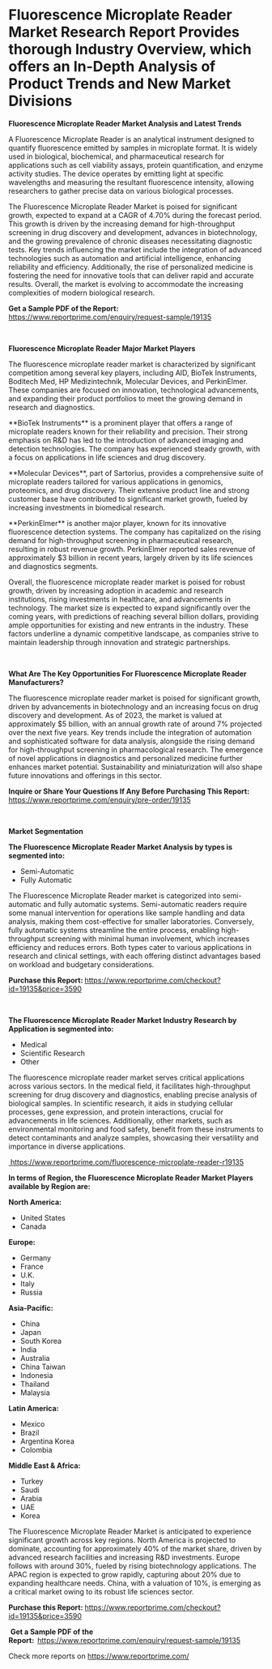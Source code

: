 <p><h1>Fluorescence Microplate Reader Market Research Report Provides thorough Industry Overview, which offers an In-Depth Analysis of Product Trends and New Market Divisions</h1></p><p><strong>Fluorescence Microplate Reader Market Analysis and Latest Trends</strong></p>
<p><p>A Fluorescence Microplate Reader is an analytical instrument designed to quantify fluorescence emitted by samples in microplate format. It is widely used in biological, biochemical, and pharmaceutical research for applications such as cell viability assays, protein quantification, and enzyme activity studies. The device operates by emitting light at specific wavelengths and measuring the resultant fluorescence intensity, allowing researchers to gather precise data on various biological processes.</p><p>The Fluorescence Microplate Reader Market is poised for significant growth, expected to expand at a CAGR of 4.70% during the forecast period. This growth is driven by the increasing demand for high-throughput screening in drug discovery and development, advances in biotechnology, and the growing prevalence of chronic diseases necessitating diagnostic tests. Key trends influencing the market include the integration of advanced technologies such as automation and artificial intelligence, enhancing reliability and efficiency. Additionally, the rise of personalized medicine is fostering the need for innovative tools that can deliver rapid and accurate results. Overall, the market is evolving to accommodate the increasing complexities of modern biological research.</p></p>
<p><strong>Get a Sample PDF of the Report:&nbsp;</strong> <a href="https://www.reportprime.com/enquiry/request-sample/19135?utm_campaign=3121&utm_medium=2&utm_source=Github&utm_content=ia&utm_term=19032025&utm_id=fluorescence-microplate-reader">https://www.reportprime.com/enquiry/request-sample/19135</a></p>
<p>&nbsp;</p>
<p><strong>Fluorescence Microplate Reader Major Market Players</strong></p>
<p><p>The fluorescence microplate reader market is characterized by significant competition among several key players, including AID, BioTek Instruments, Boditech Med, HP Medizintechnik, Molecular Devices, and PerkinElmer. These companies are focused on innovation, technological advancements, and expanding their product portfolios to meet the growing demand in research and diagnostics.</p><p>**BioTek Instruments** is a prominent player that offers a range of microplate readers known for their reliability and precision. Their strong emphasis on R&D has led to the introduction of advanced imaging and detection technologies. The company has experienced steady growth, with a focus on applications in life sciences and drug discovery.</p><p>**Molecular Devices**, part of Sartorius, provides a comprehensive suite of microplate readers tailored for various applications in genomics, proteomics, and drug discovery. Their extensive product line and strong customer base have contributed to significant market growth, fueled by increasing investments in biomedical research.</p><p>**PerkinElmer** is another major player, known for its innovative fluorescence detection systems. The company has capitalized on the rising demand for high-throughput screening in pharmaceutical research, resulting in robust revenue growth. PerkinElmer reported sales revenue of approximately $3 billion in recent years, largely driven by its life sciences and diagnostics segments.</p><p>Overall, the fluorescence microplate reader market is poised for robust growth, driven by increasing adoption in academic and research institutions, rising investments in healthcare, and advancements in technology. The market size is expected to expand significantly over the coming years, with predictions of reaching several billion dollars, providing ample opportunities for existing and new entrants in the industry. These factors underline a dynamic competitive landscape, as companies strive to maintain leadership through innovation and strategic partnerships.</p></p>
<p>&nbsp;</p>
<p><strong>What Are The Key Opportunities For Fluorescence Microplate Reader Manufacturers?</strong></p>
<p><p>The fluorescence microplate reader market is poised for significant growth, driven by advancements in biotechnology and an increasing focus on drug discovery and development. As of 2023, the market is valued at approximately $5 billion, with an annual growth rate of around 7% projected over the next five years. Key trends include the integration of automation and sophisticated software for data analysis, alongside the rising demand for high-throughput screening in pharmacological research. The emergence of novel applications in diagnostics and personalized medicine further enhances market potential. Sustainability and miniaturization will also shape future innovations and offerings in this sector.</p></p>
<p><strong>Inquire or Share Your Questions If Any Before Purchasing This Report:</strong> <a href="https://www.reportprime.com/enquiry/pre-order/19135?utm_campaign=3121&utm_medium=2&utm_source=Github&utm_content=ia&utm_term=19032025&utm_id=fluorescence-microplate-reader">https://www.reportprime.com/enquiry/pre-order/19135</a></p>
<p>&nbsp;</p>
<p><strong>Market Segmentation</strong></p>
<p><strong>The Fluorescence Microplate Reader Market Analysis by types is segmented into:</strong></p>
<p><ul><li>Semi-Automatic</li><li>Fully Automatic</li></ul></p>
<p><p>The Fluorescence Microplate Reader market is categorized into semi-automatic and fully automatic systems. Semi-automatic readers require some manual intervention for operations like sample handling and data analysis, making them cost-effective for smaller laboratories. Conversely, fully automatic systems streamline the entire process, enabling high-throughput screening with minimal human involvement, which increases efficiency and reduces errors. Both types cater to various applications in research and clinical settings, with each offering distinct advantages based on workload and budgetary considerations.</p></p>
<p><strong>Purchase this Report:&nbsp;</strong><a href="https://www.reportprime.com/checkout?id=19135&price=3590&utm_campaign=3121&utm_medium=2&utm_source=Github&utm_content=ia&utm_term=19032025&utm_id=fluorescence-microplate-reader">https://www.reportprime.com/checkout?id=19135&price=3590</a></p>
<p>&nbsp;</p>
<p><strong>The Fluorescence Microplate Reader Market Industry Research by Application is segmented into:</strong></p>
<p><ul><li>Medical</li><li>Scientific Research</li><li>Other</li></ul></p>
<p><p>The fluorescence microplate reader market serves critical applications across various sectors. In the medical field, it facilitates high-throughput screening for drug discovery and diagnostics, enabling precise analysis of biological samples. In scientific research, it aids in studying cellular processes, gene expression, and protein interactions, crucial for advancements in life sciences. Additionally, other markets, such as environmental monitoring and food safety, benefit from these instruments to detect contaminants and analyze samples, showcasing their versatility and importance in diverse applications.</p></p>
<p><a href="https://www.reportprime.com/fluorescence-microplate-reader-r19135?utm_campaign=3121&utm_medium=2&utm_source=Github&utm_content=ia&utm_term=19032025&utm_id=fluorescence-microplate-reader">&nbsp;https://www.reportprime.com/fluorescence-microplate-reader-r19135</a></p>
<p><strong>In terms of Region, the Fluorescence Microplate Reader Market Players available by Region are:</strong></p>
<p>
    <p> <strong> North America: </strong>
        <ul>
            <li>United States</li>
            <li>Canada</li>
        </ul>
        </p> 
    <p> <strong> Europe: </strong>
        <ul>
            <li>Germany</li>
            <li>France</li>
            <li>U.K.</li>
            <li>Italy</li>
            <li>Russia</li>
        </ul>
        </p> 
    <p> <strong> Asia-Pacific: </strong>
        <ul>
            <li>China</li>
            <li>Japan</li>
            <li>South Korea</li>
            <li>India</li>
            <li>Australia</li>
            <li>China Taiwan</li>
            <li>Indonesia</li>
            <li>Thailand</li>
            <li>Malaysia</li>
        </ul>
        </p> 
    <p> <strong> Latin America: </strong>
        <ul>
            <li>Mexico</li>
            <li>Brazil</li>
            <li>Argentina Korea</li>
            <li>Colombia</li>
        </ul>
        </p> 
    <p> <strong> Middle East & Africa: </strong>
        <ul>
            <li>Turkey</li>
            <li>Saudi</li>
            <li>Arabia</li>
            <li>UAE</li>
            <li>Korea</li>
        </ul>
    </p>
    </p>
<p><p>The Fluorescence Microplate Reader Market is anticipated to experience significant growth across key regions. North America is projected to dominate, accounting for approximately 40% of the market share, driven by advanced research facilities and increasing R&D investments. Europe follows with around 30%, fueled by rising biotechnology applications. The APAC region is expected to grow rapidly, capturing about 20% due to expanding healthcare needs. China, with a valuation of 10%, is emerging as a critical market owing to its robust life sciences sector.</p></p>
<p><strong>Purchase this Report: </strong><a href="https://www.reportprime.com/checkout?id=19135&price=3590&utm_campaign=3121&utm_medium=2&utm_source=Github&utm_content=ia&utm_term=19032025&utm_id=fluorescence-microplate-reader">https://www.reportprime.com/checkout?id=19135&price=3590</a></p>
<p>&nbsp;<strong>Get a Sample PDF of the Report:&nbsp;&nbsp;</strong><a href="https://www.reportprime.com/enquiry/request-sample/19135?utm_campaign=3121&utm_medium=2&utm_source=Github&utm_content=ia&utm_term=19032025&utm_id=fluorescence-microplate-reader">https://www.reportprime.com/enquiry/request-sample/19135</a></p>
<p><strong></strong></p>
<p>Check more reports on <a href="https://www.reportprime.com/?utm_campaign=3121&utm_medium=2&utm_source=Github&utm_content=ia&utm_term=19032025&utm_id=fluorescence-microplate-reader">https://www.reportprime.com/</a></p>